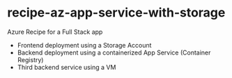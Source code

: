 # recipe-az-app-service-with-storage

Azure Recipe for a Full Stack app
- Frontend deployment using a Storage Account
- Backend deployment using a containerized App Service (Container Registry)
- Third backend service using a VM
